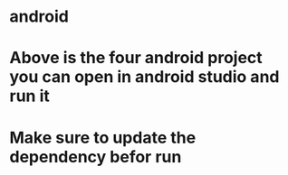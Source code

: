 # android
# Above is the four android project you can open in android studio and run it
# Make sure to update the dependency befor run
